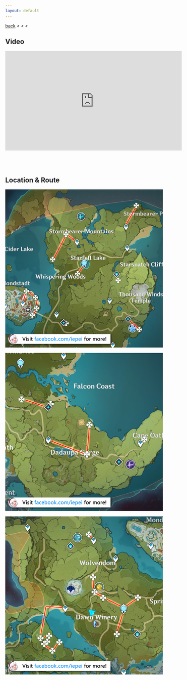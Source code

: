```yaml
---
layout: default
---
```


[back](../) < < <

## Video

<iframe width="560" height="315" src="https://www.youtube.com/embed/QasraXI6mOY" frameborder="0" allow="accelerometer; autoplay; clipboard-write; encrypted-media; gyroscope; picture-in-picture" allowfullscreen></iframe>

<br/><br/>

## Location & Route

![dandelion seed route 1](dandelion-seed-route-1.jpg)

![dandelion seed route 2](dandelion-seed-route-2.jpg)

![dandelion seed route 3](dandelion-seed-route-3.jpg)
